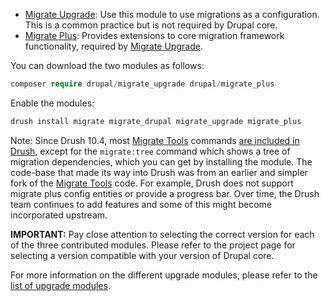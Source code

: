 * [Migrate Upgrade](/project/migrate%5Fupgrade): Use this module to use migrations as a configuration. This is a common practice but is not required by Drupal core.
* [Migrate Plus](https://www.drupal.org/project/migrate%5Fplus): Provides extensions to core migration framework functionality, required by [Migrate Upgrade](/project/migrate%5Fupgrade).

 You can download the two modules as follows:

```php
composer require drupal/migrate_upgrade drupal/migrate_plus
```

Enable the modules:

```php
drush install migrate migrate_drupal migrate_upgrade migrate_plus
```

Note: Since Drush 10.4, most [Migrate Tools](/project/migrate%5Ftools) commands [are included in Drush](https://gitlab.com/drupalspoons/migrate%5Ftools/-/issues/118), except for the `migrate:tree` command which shows a tree of migration dependencies, which you can get by installing the module. The code-base that made its way into Drush was from an earlier and simpler fork of the [Migrate Tools](/project/migrate%5Ftools) code. For example, Drush does not support migrate plus config entities or provide a progress bar. Over time, the Drush team continues to add features and some of this might become incorporated upstream.

**IMPORTANT:** Pay close attention to selecting the correct version for each of the three contributed modules. Please refer to the project page for selecting a version compatible with your version of Drupal core.

For more information on the different upgrade modules, please refer to the [list of upgrade modules](https://www.drupal.org/docs/8/upgrade/drupal-8-upgrade-modules).
